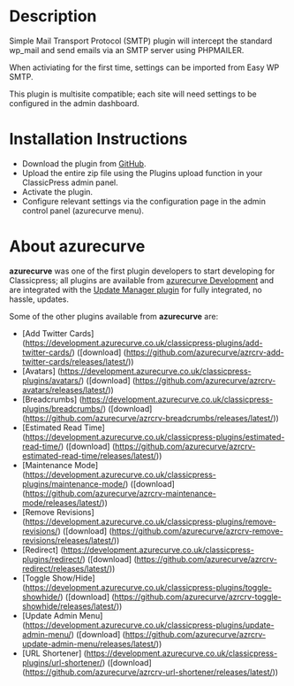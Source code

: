 # Description

Simple Mail Transport Protocol (SMTP) plugin will intercept the standard wp_mail and send emails via an SMTP server using PHPMAILER.

When activiating for the first time, settings can be imported from Easy WP SMTP.

This plugin is multisite compatible; each site will need settings to be configured in the admin dashboard.

# Installation Instructions

 * Download the plugin from [GitHub](https://github.com/azurecurve/azrcrv-smtp/releases/latest/).
 * Upload the entire zip file using the Plugins upload function in your ClassicPress admin panel.
 * Activate the plugin.
 * Configure relevant settings via the configuration page in the admin control panel (azurecurve menu).

# About azurecurve

**azurecurve** was one of the first plugin developers to start developing for Classicpress; all plugins are available from [azurecurve Development](https://development.azurecurve.co.uk/) and are integrated with the [Update Manager plugin](https://codepotent.com/classicpress/plugins/update-manager/) for fully integrated, no hassle, updates.

Some of the other plugins available from **azurecurve** are:
 * [Add Twitter Cards] (https://development.azurecurve.co.uk/classicpress-plugins/add-twitter-cards/) ([download] (https://github.com/azurecurve/azrcrv-add-twitter-cards/releases/latest/))
 * [Avatars] (https://development.azurecurve.co.uk/classicpress-plugins/avatars/) ([download] (https://github.com/azurecurve/azrcrv-avatars/releases/latest/))
 * [Breadcrumbs] (https://development.azurecurve.co.uk/classicpress-plugins/breadcrumbs/) ([download] (https://github.com/azurecurve/azrcrv-breadcrumbs/releases/latest/))
 * [Estimated Read Time] (https://development.azurecurve.co.uk/classicpress-plugins/estimated-read-time/) ([download] (https://github.com/azurecurve/azrcrv-estimated-read-time/releases/latest/))
 * [Maintenance Mode] (https://development.azurecurve.co.uk/classicpress-plugins/maintenance-mode/) ([download] (https://github.com/azurecurve/azrcrv-maintenance-mode/releases/latest/))
 * [Remove Revisions] (https://development.azurecurve.co.uk/classicpress-plugins/remove-revisions/) ([download] (https://github.com/azurecurve/azrcrv-remove-revisions/releases/latest/))
 * [Redirect] (https://development.azurecurve.co.uk/classicpress-plugins/redirect/) ([download] (https://github.com/azurecurve/azrcrv-redirect/releases/latest/))
 * [Toggle Show/Hide] (https://development.azurecurve.co.uk/classicpress-plugins/toggle-showhide/) ([download] (https://github.com/azurecurve/azrcrv-toggle-showhide/releases/latest/))
 * [Update Admin Menu] (https://development.azurecurve.co.uk/classicpress-plugins/update-admin-menu/) ([download] (https://github.com/azurecurve/azrcrv-update-admin-menu/releases/latest/))
 * [URL Shortener] (https://development.azurecurve.co.uk/classicpress-plugins/url-shortener/) ([download] (https://github.com/azurecurve/azrcrv-url-shortener/releases/latest/))
